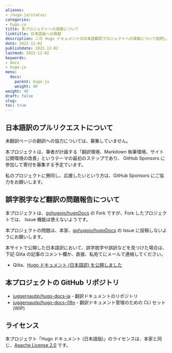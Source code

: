 ```yaml
---
aliases:
- /hugo-ja/status/
categories:
- hugo-ja
title: 本プロジェクトへの貢献について
linktitle: 日本語版への貢献
description: この Hugo ドキュメントの日本語翻訳プロジェクトへの貢献について説明しています。 
date: 2022-12-02
publishdate: 2022-12-02
lastmod: 2022-12-02
keywords:
- docs
- hugo-ja
menu:
  docs:
    parent: hugo-ja
    weight: 40
weight: 40
draft: false
slug:
toc: true
---
```


## 日本語訳のプルリクエストについて

未翻訳ページの翻訳への協力については、募集していません。

本プロジェクトは、筆者が計画する「翻訳環境、Markdown 執筆環境、サイト公開環境の改善」というテーマの最初のステップであり、
GitHub Sponsors に参加して寄付を募集する予定でいます。

私のプロジェクトに賛同し、応援したいという方は、GitHub Sponsors にご協力をお願いします。



## 誤字脱字など翻訳の問題報告について

本プロジェクトは、[gohugoio/hugoDocs](https://github.com/gohugoio/hugoDocs) の Fork ですが、Fork したプロジェクトでは、
Issue 機能は使えないようです。

本プロジェクトの問題は、本家、[gohugoio/hugoDocs](https://github.com/gohugoio/hugoDocs) の Issue に投稿しないようにお願いします。

本サイトで公開した日本語訳において、誤字脱字や誤訳などを見つけた場合は、下記 Qiita の記事のコメント欄か、直接、私宛てにメールで連絡してください。

- Qiita、[Hugo ドキュメント (日本語訳) を公開しました](https://qiita.com/juggernautjp/items/07496d0c2fa1f592f548)


## 本プロジェクトの GitHub リポジトリ

- [juggernautjp/hugo-docs-ja](https://github.com/juggernautjp/hugo-docs-ja) - 翻訳ドキュメントのリポジトリ
- [juggernautjp/hugo-docs-i18n](https://github.com/juggernautjp/hugo-docs-i18n) - 翻訳ドキュメント管理のための CLI セット (WIP)



## ライセンス

本プロジェクト「Hugo ドキュメント (日本語版)」のライセンスは、本家と同じ、[Apache License 2.0](https://github.com/juggernautjp/hugo-docs-ja/blob/master/LICENSE.md) です。
